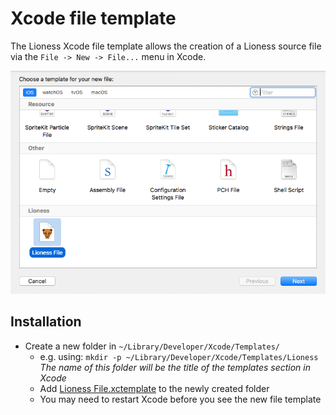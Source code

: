 # Xcode file template
The Lioness Xcode file template allows the creation of a Lioness source file via the ```File -> New -> File...``` menu in Xcode.

<img src="docs/resources/xcode-template/new-file-menu.png" style="max-height: 500px;">

## Installation
* Create a new folder in ```~/Library/Developer/Xcode/Templates/```
	* e.g. using: ```mkdir -p ~/Library/Developer/Xcode/Templates/Lioness```
<br>*The name of this folder will be the title of the templates section in Xcode*
	* Add [Lioness File.xctemplate](Lioness%20File.xctemplate) to the newly created folder
	* You may need to restart Xcode before you see the new file template
